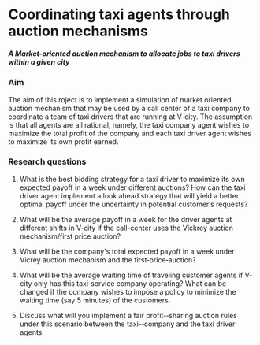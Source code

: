 # Coordinating taxi agents through auction mechanisms

##### A Market-oriented auction mechanism to allocate jobs to taxi drivers within a given city

### Aim

The aim of this roject is to implement a simulation of market oriented auction mechanism that may be used by a 
call center of a taxi company to coordinate a team of taxi drivers that are running at V-city.
The assumption is that all agents are all rational, namely, the taxi company agent wishes to maximize the total profit of the company and each taxi driver agent wishes to maximize its own profit earned.

### Research questions

1. What is the best bidding strategy for a taxi driver to maximize its own expected payoff in a week under different auctions? How can the taxi driver agent implement a look ahead strategy that will yield a better optimal payoff under the uncertainty in potential customer’s requests? 

2. What will be the average payoff in a week for the driver agents at different shifts in V‐city if the call-center uses the Vickrey auction mechanism/first price auction? 

3. What will be the company's total expected payoff in a week under Vicrey auction mechanism and the first‐price‐auction?

4. What will be the average waiting time of traveling customer agents if V‐city only has this taxi‐service company operating? What can be changed if the company wishes to impose a policy to minimize the waiting time (say 5 minutes) of the customers.

5. Discuss what will you implement a fair profit-­‐sharing auction rules under this scenario between the taxi-­‐company and the taxi driver agents.
